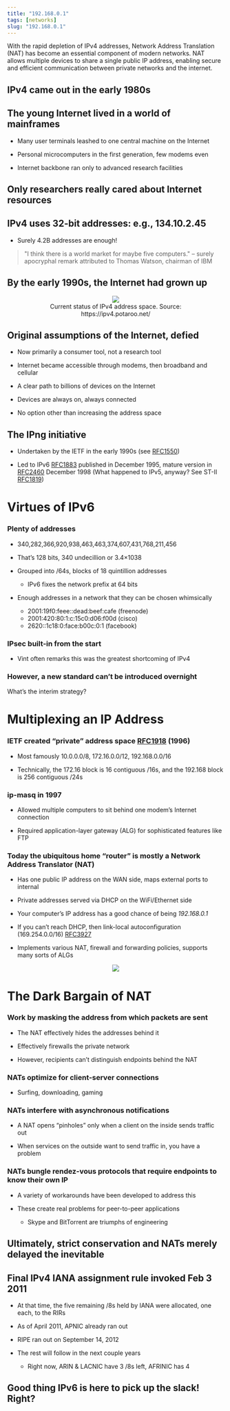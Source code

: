 ```yaml
---
title: "192.168.0.1"
tags: [networks]
slug: "192.168.0.1"
---
```


With the rapid depletion of IPv4 addresses, Network Address Translation (NAT) has become an essential component of modern networks. NAT allows multiple devices to share a single public IP address, enabling secure and efficient communication between private networks and the internet.


## IPv4 came out in the early 1980s

## The young Internet lived in a world of mainframes 

- Many user terminals leashed to one central machine on the Internet

- Personal microcomputers in the first generation, few modems even

- Internet backbone ran only to advanced research facilities

## Only researchers really cared about Internet resources

## IPv4 uses 32-bit addresses: e.g., 134.10.2.45

- Surely 4.2B addresses are enough!

> "I think there is a world market for maybe five computers." 
> – surely apocryphal remark attributed to Thomas Watson, chairman of IBM

## By the early 1990s, the Internet had grown up

<figure style="text-align: center;">
  <img src="https://pub-91e1a485198740aabff1705e89606dc3.r2.dev/nat/rir-ipv4-status.png" style="max-width: 100%; height: auto;" />
  <figcaption>Current status of IPv4 address space. Source: https://ipv4.potaroo.net/</figcaption>
</figure>


## Original assumptions of the Internet, defied

- Now primarily a consumer tool, not a research tool

- Internet became accessible through modems, then broadband and cellular

- A clear path to billions of devices on the Internet

- Devices are always on, always connected

- No option other than increasing the address space

## The IPng initiative

- Undertaken by the IETF in the early 1990s (see [RFC1550](https://www.rfc-editor.org/rfc/rfc1550))

- Led to IPv6 [RFC1883](https://www.rfc-editor.org/rfc/rfc1883) published in December 1995, mature version in [RFC2460](https://www.rfc-editor.org/rfc/rfc2460) December 1998
(What happened to IPv5, anyway? See ST-II [RFC1819](https://www.rfc-editor.org/rfc/rfc1819)) 

# Virtues of IPv6

### Plenty of addresses

- 340,282,366,920,938,463,463,374,607,431,768,211,456

- That’s 128 bits, 340 undecillion or 3.4×1038

- Grouped into /64s, blocks of 18 quintillion addresses
  - IPv6 fixes the network prefix at 64 bits

- Enough addresses in a network that they can be chosen whimsically
  - 2001:19f0:feee::dead:beef:cafe (freenode)
  - 2001:420:80:1:c:15c0:d06:f00d (cisco)
  - 2620::1c18:0:face:b00c:0:1 (facebook)

### IPsec built-in from the start

- Vint often remarks this was the greatest shortcoming of IPv4

### However, a new standard can’t be introduced overnight

What’s the interim strategy?

# Multiplexing an IP Address

### IETF created “private” address space [RFC1918](https://www.rfc-editor.org/rfc/rfc1918) (1996)

- Most famously 10.0.0.0/8, 172.16.0.0/12, 192.168.0.0/16

- Technically, the 172.16 block is 16 contiguous /16s, and the 192.168 block is 256 contiguous /24s

### ip-masq in 1997

- Allowed multiple computers to sit behind one modem’s Internet connection

- Required application-layer gateway (ALG) for sophisticated features like FTP

### Today the ubiquitous home “router” is mostly a Network Address Translator (NAT)

- Has one public IP address on the WAN side, maps external ports to internal

- Private addresses served via DHCP on the WiFi/Ethernet side

- Your computer’s IP address has a good chance of being *192.168.0.1*

- If you can’t reach DHCP, then link-local autoconfiguration (169.254.0.0/16) [RFC3927](https://www.rfc-editor.org/rfc/rfc3927)

- Implements various NAT, firewall and forwarding policies, supports many sorts of ALGs 

<figure style="text-align: center;">
  <img src="https://pub-91e1a485198740aabff1705e89606dc3.r2.dev/nat/3-tier-world.jpeg" style="max-width: 100%; height: auto;" />
  <figcaption></figcaption>
</figure>

# The Dark Bargain of NAT 

### Work by masking the address from which packets are sent

- The NAT effectively hides the addresses behind it

- Effectively firewalls the private network

- However, recipients can’t distinguish endpoints behind the NAT

### NATs optimize for client-server connections

- Surfing, downloading, gaming

### NATs interfere with asynchronous notifications

- A NAT opens “pinholes” only when a client on the inside sends traffic out

- When services on the outside want to send traffic in, you have a problem

### NATs bungle rendez-vous protocols that require endpoints to know their own IP

- A variety of workarounds have been developed to address this

- These create real problems for peer-to-peer applications
  - Skype and BitTorrent are triumphs of engineering

## Ultimately, strict conservation and NATs merely delayed the inevitable

## Final IPv4 IANA assignment rule invoked Feb 3 2011

- At that time, the five remaining /8s held by IANA were allocated, one each, to the RIRs

- As of April 2011, APNIC already ran out

- RIPE ran out on September 14, 2012

- The rest will follow in the next couple years
  - Right now, ARIN & LACNIC have 3 /8s left, AFRINIC has 4

## Good thing IPv6 is here to pick up the slack! Right?

